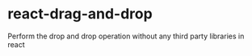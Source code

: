 # react-drag-and-drop
Perform the drop and drop operation without any third party libraries in react
